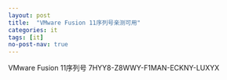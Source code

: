 ```yaml
---
layout: post
title:  "VMware Fusion 11序列号亲测可用"
categories: it
tags: [it]
no-post-nav: true
---
```

VMware Fusion 11序列号
7HYY8-Z8WWY-F1MAN-ECKNY-LUXYX
